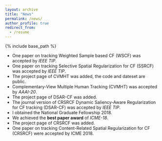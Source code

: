 ```yaml
---
layout: archive
title: "News"
permalink: /news/
author_profile: true
redirect_from:
  - /resume
---
```


{% include base_path %}

* One paper on tracking Weighted Sample based CF (WSCF) was accepted by _IEEE TIP_.
* One paper on tracking Selective Spatial Regularization for CF (SSRCF) was accepted by _IEEE TIP_.
* The project page of CVMHT was added, the code and dateset are public.
* Complementary-View Multiple Human Tracking (CVMHT) was accepted by _AAAI-20_.
* The project page of DSAR-CF was added.
* The journal version of CRSRCF Dynamic Saliency-Aware Regularization for CF tracking (DSAR-CF) was accepted by _IEEE TIP_.
* I obtained the National Graduate Fellowship 2018.
* We achieved the **best paper award** of _ICME-18_.
* The project page of CRSRCF was added.
* One paper on tracking Content-Related Spatial Regularization for CF (CRSRCF) were accepted by ICME 2018.



